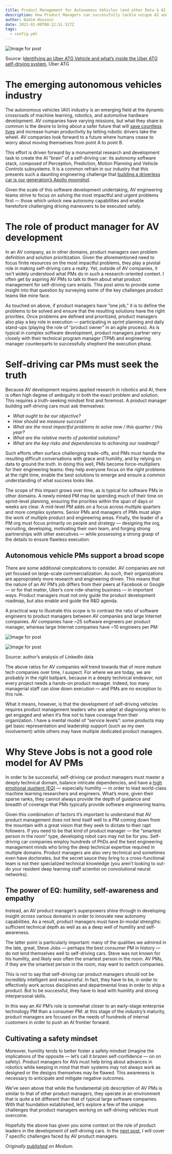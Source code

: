 ```yaml
---
title: Product Management for Autonomous Vehicles (and other Data & AI initiatives)
description: How Product Managers can successfully tackle unique AI and Robotics challenges.
author: Nadim Hossain
date: 2021-01-08T00:22:51.527Z
tags:
  - config.yml
---
```

![Image for post](https://miro.medium.com/max/2240/0*F7ofFMeA9cmnQWWm.jpg)

Source: I[dentifying an Uber ATG Vehicle and what’s inside the Uber ATG self-driving system](https://medium.com/@UberATG/our-public-safety-officials-and-first-responders-guide-73f7a49d4df7), Uber ATG

# The emerging autonomous vehicles industry

The autonomous vehicles (AV) industry is an emerging field at the dynamic crossroads of machine learning, robotics, and automotive hardware development. AV companies have varying missions, but what they share in common is the desire to bring about a safer future that will [save countless lives](https://policyadvice.net/car-insurance/insights/how-many-people-die-in-car-accidents/#:~:text=1.35%20million%20people%20die%20in,of%20death%20for%20people%20globally.) and increase human productivity by letting robotic drivers take the wheel. AV companies look forward to a future where humans cease to worry about moving themselves from point A to point B.

This effort is driven forward by a monumental research and development task to create the AI “brain” of a self-driving car: its autonomy software stack, composed of Perception, Prediction, Motion Planning and Vehicle Controls subsystems. It is a common refrain in our industry that this presents such a daunting engineering challenge that [building a driverless car is our generation’s Apollo moonshot](https://www.forbes.com/sites/alanohnsman/2018/11/30/10-million-miles-later-waymo-ceo-says-its-self-driving-cars-are-ready-for-prime-time/#1ac38c2075e7).

Given the scale of this software development undertaking, AV engineering teams strive to focus on solving the most impactful and urgent problems first — those which unlock new autonomy capabilities and enable heretofore challenging driving maneuvers to be executed safely.

# The role of product manager for AV development

In an AV company, as in other domains, product managers own problem definition and solution prioritization. Given the aforementioned need to focus finite resources on the most impactful problems, they play a pivotal role in making self-driving cars a realty. Yet, outside of AV companies, it isn’t widely understood what PMs do in such a research-oriented context. I often get by aspiring AV PMs to talk to them about what product management for self-driving cars entails. This post aims to provide some insight into that question by surveying some of the key challenges product teams like mine face.

As touched on above, if product managers have “one job,” it is to define the problems to be solved and ensure that the resulting solutions have the right priorities. Once problems are defined and prioritized, product managers also play a key role in execution — participating in sprint planning and daily stand-ups (playing the role of “product owner” in an agile process). As is typical in complex software development, product managers partner very closely with their technical program manager (TPM) and engineering manager counterparts to successfully shepherd the execution phase.

# Self-driving car PMs must seek the truth

Because AV development requires applied research in robotics and AI, there is often high degree of ambiguity in both the exact problem and solution. This requires a truth-seeking mindset first and foremost. A product manager building self-driving cars must ask themselves:

* *What ought to be our objective?*
* *How should we measure success?*
* *What are the most impactful problems to solve now / this quarter / this year?*
* *What are the relative merits of potential solutions?*
* *What are the key risks and dependencies to achieving our roadmap?*

Such efforts often surface challenging trade-offs, and PMs must handle the resulting difficult conversations with grace and humility, and by relying on data to ground the truth. In doing this well, PMs become force-multipliers for their engineering teams: they help everyone focus on the right problems at the right time, enable the best solutions to emerge and ensure a common understanding of what success looks like.

The scope of this impact grows over time, as is typical for software PMs in other domains. A newly minted PM may be spending much of their time on sprint-level planning, ensuring the priorities within the span of days or weeks are clear. A mid-level PM adds on a focus across multiple quarters and more complex systems. Senior PMs and managers of PMs must align the work of multiple product and engineering areas. Finally, the leader of a PM org must focus primarily on people and strategy — designing the org, recruiting, developing, motivating their own team, and forging strong partnerships with other executives — while possessing a strong grasp of the details to ensure flawless execution.

## Autonomous vehicle PMs support a broad scope

There are some additional complications to consider. AV companies are not yet focused on large-scale commercialization. As such, their organizations are appropriately more research and engineering driven. This means that the nature of an AV PM’s job differs from their peers at Facebook or Google — or for that matter, Uber’s core ride-sharing business — in important ways. Product managers must not only guide the product development roadmap, but also enable and guide the R&D agenda.

A practical way to illustrate this scope is to contrast the ratio of software engineers to product managers between AV companies and large Internet companies. AV companies have \~25 software engineers per product manager, whereas large Internet companies have \~10 engineers per PM:

![Image for post](https://miro.medium.com/max/60/1*pl-ftPzddrEPeSz7iCyv2Q.png?q=20)

![Image for post](https://miro.medium.com/max/800/1*pl-ftPzddrEPeSz7iCyv2Q.png)

Source: author’s analysis of LinkedIn data

The above ratios for AV companies will trend towards that of more mature tech companies over time, I suspect. For where we are today, we are probably in the right ballpark, because in a deeply technical endeavor, not every project needs a hands-on product manager. Indeed, too many managerial staff can slow down execution — and PMs are no exception to this rule.

What it means, however, is that the development of self-driving vehicles requires product management leaders who are adept at diagnosing when to get engaged and when it’s fine not to have coverage from their organization. I have a mental model of “service levels”: some products may get basic representation and leadership support (such as my own involvement) while others may have multiple dedicated product managers.

# Why Steve Jobs is not a good role model for AV PMs

In order to be successful, self-driving car product managers must master a deeply technical domain, balance intricate dependencies, and have a [high emotional quotient (EQ)](https://psychcentral.com/lib/what-is-emotional-intelligence-eq/) — especially humility — in order to lead world-class machine learning researchers and engineers. What’s more, given their sparse ranks, they cannot always provide the depth of guidance and breadth of coverage that PMs typically provide software engineering teams.

Given this combination of factors it’s important to understand that AV product management does not lend itself well to a PM coming down from the mountain with a great vision that they seek to dictate to their rapt followers. If you need to be that kind of product manager — the “smartest person in the room” type, developing robot cars may not be for you. Self-driving car companies employ hundreds of PhDs and the best engineering management minds who bring the deep technical expertise required in multiple domains. Product managers are also very technical and sometimes even have doctorates, but the secret sauce they bring to a cross-functional team is not their specialized technical knowledge (you aren’t looking to out-do your resident deep learning staff scientist on convolutional neural networks).

## The power of EQ: humility, self-awareness and empathy

Instead, an AV product manager’s superpowers shine through in developing insight *across* various domains in order to innovate new autonomy capabilities. As a result, product managers must have bi-modal strengths: sufficient technical depth as well as as a deep well of humility and self-awareness.

The latter point is particularly important: many of the qualities we admired in the late, great, Steve Jobs — perhaps the best consumer PM in history — do not lend themselves well to self-driving cars. Steve was not known for his humility, and likely *was* often the smartest person in the room. AV PMs, if they are the smartest person in the room, may want to switch companies.

This is not to say that self-driving car product managers should not be incredibly intelligent and resourceful. In fact, they have to be, in order to effectively work across disciplines and departmental lines in order to ship a product. But to be successful, they have to lead with humility and strong interpersonal skills.

In this way an AV PM’s role is somewhat closer to an early-stage enterprise technology PM than a consumer PM: at this stage of the industry’s maturity, product managers are focused on the needs of hundreds of internal customers in order to push an AI frontier forward.

## Cultivating a safety mindset

Moreover, humility tends to better foster a safety mindset (imagine the implications of the opposite — let’s call it brazen self-confidence — on on safety). Product managers for AVs must help bring about advances in robotics while keeping in mind that their systems may not always work as designed or the designs themselves may be flawed. This awareness is necessary to anticipate and mitigate negative outcomes.

We’ve seen above that while the fundamental job description of AV PMs is similar to that of other product managers, they operate in an environment that is quite a bit different than that of typical large software companies. With that foundation established, let’s explore a few of the unique challenges that product managers working on self-driving vehicles must overcome.

Hopefully the above has given you some context on the role of product leaders in the development of self-driving cars. In the [next post](https://nadim-neat.netlify.app/posts/7-hard-things-about-product-management-for-autonomous-vehicles-1/), I will cover 7 specific challenges faced by AV product managers.



*Originally [published](https://medium.com/@nadimhossain/7-hard-things-about-product-management-for-autonomous-vehicles-5ae3ac938ea3) on Medium.*